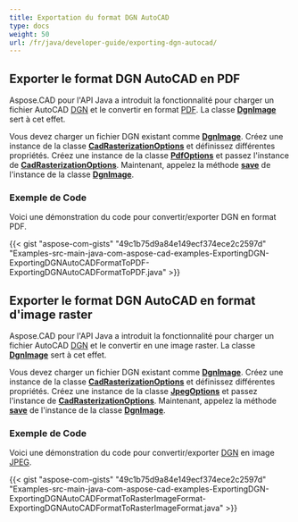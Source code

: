 ```yaml
---
title: Exportation du format DGN AutoCAD
type: docs
weight: 50
url: /fr/java/developer-guide/exporting-dgn-autocad/
---
```


## **Exporter le format DGN AutoCAD en PDF**

Aspose.CAD pour l'API Java a introduit la fonctionnalité pour charger un fichier AutoCAD [DGN](https://docs.fileformat.com/cad/dgn/) et le convertir en format [PDF](https://docs.fileformat.com/pdf/). La classe [**DgnImage**](https://reference.aspose.com/cad/java/com.aspose.cad.fileformats.dgn/DgnImage) sert à cet effet.

Vous devez charger un fichier DGN existant comme [**DgnImage**](https://reference.aspose.com/cad/java/com.aspose.cad.fileformats.dgn/DgnImage). Créez une instance de la classe [**CadRasterizationOptions**](https://reference.aspose.com/cad/java/com.aspose.cad.imageoptions/CadRasterizationOptions) et définissez différentes propriétés. Créez une instance de la classe [**PdfOptions**](https://reference.aspose.com/cad/java/com.aspose.cad.imageoptions/pdfoptions) et passez l'instance de [**CadRasterizationOptions**](https://reference.aspose.com/cad/java/com.aspose.cad.imageoptions/CadRasterizationOptions). Maintenant, appelez la méthode [**save**](https://reference.aspose.com/cad/java/com.aspose.cad/Image#save--) de l'instance de la classe [**DgnImage**](https://reference.aspose.com/cad/java/com.aspose.cad.fileformats.dgn/DgnImage).

### Exemple de Code

Voici une démonstration du code pour convertir/exporter DGN en format PDF.

{{< gist "aspose-com-gists" "49c1b75d9a84e149ecf374ece2c2597d" "Examples-src-main-java-com-aspose-cad-examples-ExportingDGN-ExportingDGNAutoCADFormatToPDF-ExportingDGNAutoCADFormatToPDF.java" >}}

## **Exporter le format DGN AutoCAD en format d'image raster**

Aspose.CAD pour l'API Java a introduit la fonctionnalité pour charger un fichier AutoCAD [DGN](https://docs.fileformat.com/cad/dgn/) et le convertir en une image raster. La classe [**DgnImage**](https://reference.aspose.com/cad/java/com.aspose.cad.fileformats.dgn/DgnImage) sert à cet effet.

Vous devez charger un fichier DGN existant comme [**DgnImage**](https://reference.aspose.com/cad/java/com.aspose.cad.fileformats.dgn/DgnImage). Créez une instance de la classe [**CadRasterizationOptions**](https://reference.aspose.com/cad/java/com.aspose.cad.imageoptions/CadRasterizationOptions) et définissez différentes propriétés. Créez une instance de la classe [**JpegOptions**](https://reference.aspose.com/cad/java/com.aspose.cad.imageoptions/JpegOptions) et passez l'instance de [**CadRasterizationOptions**](https://reference.aspose.com/cad/java/com.aspose.cad.imageoptions/CadRasterizationOptions). Maintenant, appelez la méthode [**save**](https://reference.aspose.com/cad/java/com.aspose.cad/Image#save--) de l'instance de la classe [**DgnImage**](https://reference.aspose.com/cad/java/com.aspose.cad.fileformats.dgn/DgnImage).

### Exemple de Code

Voici une démonstration du code pour convertir/exporter [DGN](https://docs.fileformat.com/cad/dgn/) en image [JPEG](https://docs.fileformat.com/image/jpeg/).

{{< gist "aspose-com-gists" "49c1b75d9a84e149ecf374ece2c2597d" "Examples-src-main-java-com-aspose-cad-examples-ExportingDGN-ExportingDGNAutoCADFormatToRasterImageFormat-ExportingDGNAutoCADFormatToRasterImageFormat.java" >}}
